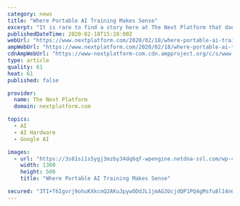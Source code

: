 ```yaml
---
category: news
title: "Where Portable AI Training Makes Sense"
excerpt: "It is rare to find a story here at The Next Platform that does not focus on systems for large-scale use cases. However, given that AI training has been a driver for high-end, GPU-laden systems over the last four years or so, we wanted to give some thought to how that market might change. There are cloud-based options for model training and ..."
publishedDateTime: 2020-02-18T15:28:00Z
webUrl: "https://www.nextplatform.com/2020/02/18/where-portable-ai-training-makes-sense/"
ampWebUrl: "https://www.nextplatform.com/2020/02/18/where-portable-ai-training-makes-sense/amp/"
cdnAmpWebUrl: "https://www-nextplatform-com.cdn.ampproject.org/c/s/www.nextplatform.com/2020/02/18/where-portable-ai-training-makes-sense/amp/"
type: article
quality: 61
heat: 61
published: false

provider:
  name: The Next Platform
  domain: nextplatform.com

topics:
  - AI
  - AI Hardware
  - Google AI

images:
  - url: "https://3s81si1s5ygj3mzby34dq6qf-wpengine.netdna-ssl.com/wp-content/uploads/2020/02/ab_43hjng.jpg"
    width: 1300
    height: 500
    title: "Where Portable AI Training Makes Sense"

secured: "3TI+T6Igvrj9ohuKXkcnQ2AKuJpywODdJL1jmAG3UcjdQP1PQ4gMsfu8l14nGpwPpDjDJsSOgyGGIuof1wpGlU5Ejetzz+o0RfSjwme+PF48gko5eKd3lchYq6mbbQSZXzZza39TJMkc4gO3ABwc+2MEVrLtaLEy+RXE4D0QJBUkMRRxbkn0yG8b2aZfjOUax2BB+ve9HhjZ2IS4TZ19q3huNe51TP7rgB6Ky+hx3cC1+od7858L+xLuty49sfmVvaBLIMajuMHjFSEHy1pouBY21okLnjBra0cDhCnZmrQch0iXKRbp1Dob/kxP2WIh;A2J3KMGCdYPKet4WJnTn/w=="
---
```


